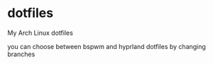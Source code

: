# dotfiles

My Arch Linux dotfiles

you can choose between bspwm and hyprland dotfiles by changing branches
